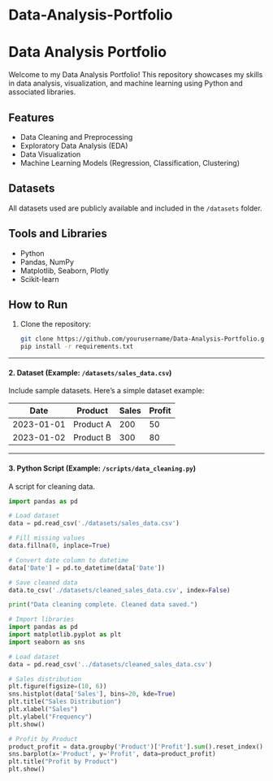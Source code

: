 # Data-Analysis-Portfolio
# Data Analysis Portfolio

Welcome to my Data Analysis Portfolio! This repository showcases my skills in data analysis, visualization, and machine learning using Python and associated libraries.

## Features
- Data Cleaning and Preprocessing
- Exploratory Data Analysis (EDA)
- Data Visualization
- Machine Learning Models (Regression, Classification, Clustering)

## Datasets
All datasets used are publicly available and included in the `/datasets` folder.

## Tools and Libraries
- Python
- Pandas, NumPy
- Matplotlib, Seaborn, Plotly
- Scikit-learn

## How to Run
1. Clone the repository:
   ```bash
   git clone https://github.com/yourusername/Data-Analysis-Portfolio.git
   pip install -r requirements.txt

---

#### **2. Dataset (Example: `/datasets/sales_data.csv`)**
Include sample datasets. Here’s a simple dataset example:

| Date       | Product   | Sales | Profit |
|------------|-----------|-------|--------|
| 2023-01-01 | Product A | 200   | 50     |
| 2023-01-02 | Product B | 300   | 80     |

---

#### **3. Python Script (Example: `/scripts/data_cleaning.py`)**
A script for cleaning data.
```python
import pandas as pd

# Load dataset
data = pd.read_csv('./datasets/sales_data.csv')

# Fill missing values
data.fillna(0, inplace=True)

# Convert date column to datetime
data['Date'] = pd.to_datetime(data['Date'])

# Save cleaned data
data.to_csv('./datasets/cleaned_sales_data.csv', index=False)

print("Data cleaning complete. Cleaned data saved.")

# Import libraries
import pandas as pd
import matplotlib.pyplot as plt
import seaborn as sns

# Load dataset
data = pd.read_csv('../datasets/cleaned_sales_data.csv')

# Sales distribution
plt.figure(figsize=(10, 6))
sns.histplot(data['Sales'], bins=20, kde=True)
plt.title("Sales Distribution")
plt.xlabel("Sales")
plt.ylabel("Frequency")
plt.show()

# Profit by Product
product_profit = data.groupby('Product')['Profit'].sum().reset_index()
sns.barplot(x='Product', y='Profit', data=product_profit)
plt.title("Profit by Product")
plt.show()


